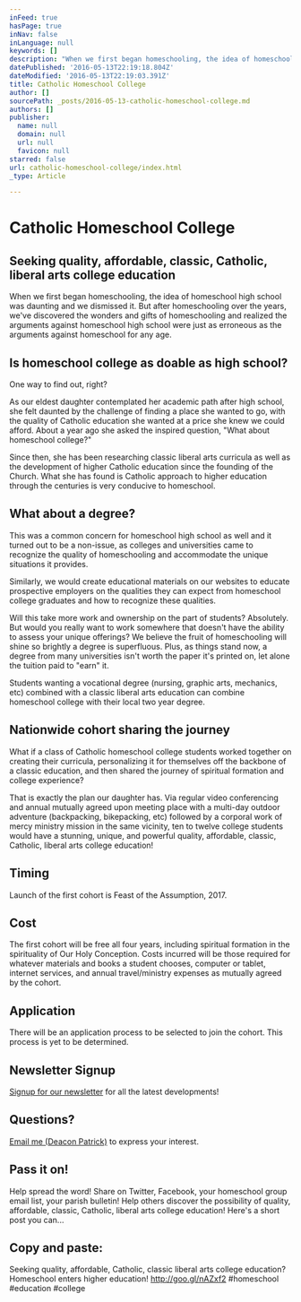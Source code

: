 ```yaml
---
inFeed: true
hasPage: true
inNav: false
inLanguage: null
keywords: []
description: "When we first began homeschooling, the idea of homeschool high school was daunting and we dismissed it. But after homeschooling over the years, we've discovered the wonders and gifts of homeschooling and realized the arguments against homeschool high school were just as erroneous as the arguments against homeschool for any age."
datePublished: '2016-05-13T22:19:18.804Z'
dateModified: '2016-05-13T22:19:03.391Z'
title: Catholic Homeschool College
author: []
sourcePath: _posts/2016-05-13-catholic-homeschool-college.md
authors: []
publisher:
  name: null
  domain: null
  url: null
  favicon: null
starred: false
url: catholic-homeschool-college/index.html
_type: Article

---
```

# Catholic Homeschool College

## Seeking quality, affordable, classic, Catholic, liberal arts college education

When we first began homeschooling, the idea of homeschool high school was daunting and we dismissed it. But after homeschooling over the years, we've discovered the wonders and gifts of homeschooling and realized the arguments against homeschool high school were just as erroneous as the arguments against homeschool for any age.

## Is homeschool college as doable as high school?

One way to find out, right?

As our eldest daughter contemplated her academic path after high school, she felt daunted by the challenge of finding a place she wanted to go, with the quality of Catholic education she wanted at a price she knew we could afford. About a year ago she asked the inspired question, "What about homeschool college?"

Since then, she has been researching classic liberal arts curricula as well as the development of higher Catholic education since the founding of the Church. What she has found is Catholic approach to higher education through the centuries is very conducive to homeschool.

## What about a degree?

This was a common concern for homeschool high school as well and it turned out to be a non-issue, as colleges and universities came to recognize the quality of homeschooling and accommodate the unique situations it provides. 

Similarly, we would create educational materials on our websites to educate prospective employers on the qualities they can expect from homeschool college graduates and how to recognize these qualities.

Will this take more work and ownership on the part of students? Absolutely. But would you really want to work somewhere that doesn't have the ability to assess your unique offerings? We believe the fruit of homeschooling will shine so brightly a degree is superfluous. Plus, as things stand now, a degree from many universities isn't worth the paper it's printed on, let alone the tuition paid to "earn" it.

Students wanting a vocational degree (nursing, graphic arts, mechanics, etc) combined with a classic liberal arts education can combine homeschool college with their local two year degree.

## Nationwide cohort sharing the journey

What if a class of Catholic homeschool college students worked together on creating their curricula, personalizing it for themselves off the backbone of a classic education, and then shared the journey of spiritual formation and college experience?

That is exactly the plan our daughter has. Via regular video conferencing and annual mutually agreed upon meeting place with a multi-day outdoor adventure (backpacking, bikepacking, etc) followed by a corporal work of mercy ministry mission in the same vicinity, ten to twelve college students would have a stunning, unique, and powerful quality, affordable, classic, Catholic, liberal arts college education!

## Timing

Launch of the first cohort is Feast of the Assumption, 2017\.

## Cost

The first cohort will be free all four years, including spiritual formation in the spirituality of Our Holy Conception. Costs incurred will be those required for whatever materials and books a student chooses, computer or tablet, internet services, and annual travel/ministry expenses as mutually agreed by the cohort.

## Application

There will be an application process to be selected to join the cohort. This process is yet to be determined.

## Newsletter Signup

[Signup for our newsletter][0] for all the latest developments!

## Questions?

[Email me (Deacon Patrick)][1] to express your interest.

## Pass it on!

Help spread the word! Share on Twitter, Facebook, your homeschool group email list, your parish bulletin! Help others discover the possibility of quality, affordable, classic, Catholic, liberal arts college education! Here's a short post you can...

## Copy and paste: 

Seeking quality, affordable, Catholic, classic liberal arts college education? Homeschool enters higher education! http://goo.gl/nAZxf2 \#homeschool \#education \#college

[0]: http://eepurl.com/b1KmcP
[1]: mailto:lamontglen@mac.com